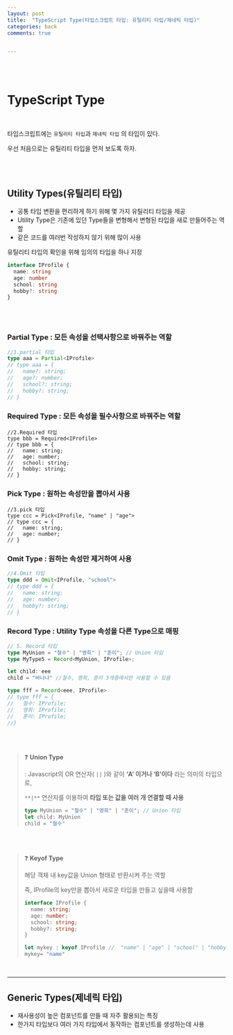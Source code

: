 ```yaml
---
layout: post
title:  "TypeScript Type(타입스크립트 타입: 유틸리티 타입/제네릭 타입)"
categories: back
comments: true


---
```


<br>

<Br>

# TypeScript Type

<br>

타입스크립트에는 `유틸리티 타입`과 `제네릭 타입` 의 타입이 있다.

우선 처음으로는 유틸리티 타입을 먼저 보도록 하자.

<br>

<br>

## Utility Types(유틸리티 타입)



* 공통 타입 변환을 편리하게 하기 위해 몇 가지 유틸리티 타입을 제공
* Utility Type은 기존에 있던 Type들을 변형해서 변형된 타입을 새로 만들어주는 역할
* 같은 코드를 여러번 작성하지 않기 위해 많이 사용

유틸리티 타입의 확인을 위해 임의의 타입을 하나 지정

~~~ts
interface IProfile {
  name: string
  age: number
  school: string
  hobby?: string
}
~~~

<Br>

<br>

### Partial Type : 모든 속성을 선택사항으로 바꿔주는 역할

~~~ts
//1.partial 타입
type aaa = Partial<IProfile>
// type aaa = {
//   name?: string;
//   age?: number;
//   school?: string;
//   hobby?: string;
// }
~~~



### Required Type : 모든 속성을 필수사항으로 바꿔주는 역할

~~~
//2.Required 타입
type bbb = Required<IProfile>
// type bbb = {
//   name: string;
//   age: number;
//   school: string;
//   hobby: string;
// }
~~~



### Pick Type :  원하는 속성만을 뽑아서 사용

~~~
//3.pick 타입
type ccc = Pick<IProfile, "name" | "age">
// type ccc = {
//   name: string;
//   age: number;
// }
~~~



### Omit Type : 원하는 속성만 제거하여 사용

~~~ts
//4.Omit 타입
type ddd = Omit<IProfile, "school">
// type ddd = {
//   name: string;
//   age: number;
//   hobby?: string;
// }
~~~



### Record Type : Utility Type 속성을 다른 Type으로 매핑

~~~ts
// 5. Record 타입
type MyUnion = "철수" | "영희" | "훈이"; // Union 타입
type MyType5 = Record<MyUnion, IProfile>;

let child: eee
child = "바나나" //철수, 영희, 훈이 3개중에서만 사용할 수 있음

type fff = Record<eee, IProfile>
// type fff = {
//   철수: IProfile;
//   영희: IProfile;
//   훈이: IProfile;
//}
~~~

<Br>

<br>

> ❓ **Union Type**
>
> : Javascript의 OR 연산자( `||` )와 같이 **‘A’ 이거나 ‘B’이다** 라는 의미의 타입으로,
>
> `**|**` 연산자를 이용하여 **타입 또는 값을 여러 개 연결할 때 사용**
>
> ~~~ts
> type MyUnion = "철수" | "영희" | "훈이"; // Union 타입
> let child: MyUnion
> child = "철수"
> ~~~

<Br>

<br>

> ❓ **Keyof Type**
>
>  해당 객체 내 key값을 Union 형태로 반환시켜 주는 역할
>
> 즉, IProfile의 key만을 뽑아서 새로운 타입을 만들고 싶을때 사용함
>
> ~~~ts
> interface IProfile {
>   name: string;
>   age: number;
>   school: string;
>   hobby?: string;
> }
> 
> let mykey : keyof IProfile //  "name" | "age" | "school" | "hobby" 와 같음
> mykey= "name"
> ~~~

<Br>

---

## Generic Types(제네릭 타입)

* 재사용성이 높은 컴포넌트를 만들 때 자주 활용되는 특징
* 한가지 타입보다 여러 가지 타입에서 동작하는 컴포넌트를 생성하는데 사용

<br>

<Br>

<br>

<Br>

<br>

<Br>




